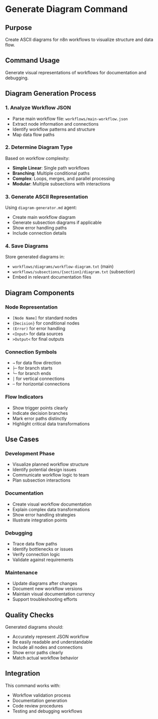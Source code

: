 # Generate Diagram Command

## Purpose
Create ASCII diagrams for n8n workflows to visualize structure and data flow.

## Command Usage
Generate visual representations of workflows for documentation and debugging.

## Diagram Generation Process

### 1. Analyze Workflow JSON
- Parse main workflow file: `workflows/main-workflow.json`
- Extract node information and connections
- Identify workflow patterns and structure
- Map data flow paths

### 2. Determine Diagram Type
Based on workflow complexity:
- **Simple Linear**: Single path workflows
- **Branching**: Multiple conditional paths
- **Complex**: Loops, merges, and parallel processing
- **Modular**: Multiple subsections with interactions

### 3. Generate ASCII Representation
Using `diagram-generator.md` agent:
- Create main workflow diagram
- Generate subsection diagrams if applicable
- Show error handling paths
- Include connection details

### 4. Save Diagrams
Store generated diagrams in:
- `workflows/diagrams/workflow-diagram.txt` (main)
- `workflows/subsections/{section}/diagram.txt` (subsection)
- Embed in relevant documentation files

## Diagram Components

### Node Representation
- `[Node Name]` for standard nodes
- `{Decision}` for conditional nodes
- `(Error)` for error handling
- `<Input>` for data sources
- `>Output<` for final outputs

### Connection Symbols
- `→` for data flow direction
- `├─` for branch starts
- `└─` for branch ends
- `│` for vertical connections
- `─` for horizontal connections

### Flow Indicators
- Show trigger points clearly
- Indicate decision branches
- Mark error paths distinctly
- Highlight critical data transformations

## Use Cases

### Development Phase
- Visualize planned workflow structure
- Identify potential design issues
- Communicate workflow logic to team
- Plan subsection interactions

### Documentation
- Create visual workflow documentation
- Explain complex data transformations
- Show error handling strategies
- Illustrate integration points

### Debugging
- Trace data flow paths
- Identify bottlenecks or issues
- Verify connection logic
- Validate against requirements

### Maintenance
- Update diagrams after changes
- Document new workflow versions
- Maintain visual documentation currency
- Support troubleshooting efforts

## Quality Checks
Generated diagrams should:
- Accurately represent JSON workflow
- Be easily readable and understandable
- Include all nodes and connections
- Show error paths clearly
- Match actual workflow behavior

## Integration
This command works with:
- Workflow validation process
- Documentation generation
- Code review procedures
- Testing and debugging workflows